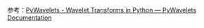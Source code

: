



参考：[PyWavelets - Wavelet Transforms in Python — PyWavelets Documentation](https://pywavelets.readthedocs.io/en/latest/)